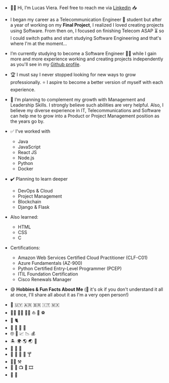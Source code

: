 * :raising_hand_man:	 Hi, I’m Lucas Viera. Feel free to reach me via [Linkedin][1] :inbox_tray:	

* I began my career as a Telecommunication Engineer :satellite:	student but after a year of working on my **Final Project**, I realized I loved creating projects using Software. From then on, I focused on finishing Telecom ASAP :hourglass_flowing_sand: so I could switch paths and start studying Software Engineering and that's where I'm at the moment...

* I’m currently studying to become a Software Engineer :man_technologist: while I gain more and more experience working and creating projects independently as you'll see in my [Github profile][2].

* :trophy: I must say I never stopped looking for new ways to grow professionally. :star: I aspire to become a better version of myself with each experience.

* :thought_balloon: I’m planning to complement my growth with Management and Leadership Skills. I strongly believe such abilities are very helpful. Also, I believe my diverse experience in IT, Telecommunications and Software can help me to grow into a Product or Project Management position as the years go by.
    
* :white_check_mark:	I've worked with
    * Java
    * JavaScript
    * React JS 
    * Node.js
    * Python
    * Docker

* :heavy_check_mark:	Planning to learn deeper
    * DevOps & Cloud
    * Project Management
    * Blockchain
    * Django & Flask

* Also learned:
    * HTML
    * CSS
    * C


* Certifications: 
    * Amazon Web Services Certified Cloud Practitioner (CLF-C01)
    * Azure Fundamentals (AZ-900)
    * Python Certified Entry-Level Programmer (PCEP)
    * ITIL Foundation Certification
    * Cisco Renewals Manager

* :sweat_smile:	**Hobbies & Fun Facts About Me** (:exploding_head: it's ok if you don't understand it all at once, I'll share all about it as I'm a very open person!) 
- :round_pushpin:	:uruguay:	:argentina:	:brazil:	:it: :mexico:
- :swimming_man:	:rowing_man:	:biking_man:	:sailboat:	:diving_mask:	:soccer:	
- :dog:	:cat2:		
- :mate:	:spaghetti:	:pizza:	:cut_of_meat:	
- :nerd_face:	:open_book:	:chart_with_upwards_trend:	:chart_with_downwards_trend:	:moneybag:	
- :desert_island:	:earth_africa:	:earth_americas:	:earth_asia: :flight_departure:	
- :partying_face:	 :man_dancing:	:clinking_glasses:	
- :tropical_drink: :pineapple:	:kiwi_fruit:	:coconut:	:cocktail:	
- :construction_worker_man:	:hammer_and_pick:	
- :older_man:	:floppy_disk:	:tv:	:vhs:	:film_strip:		
- :guitar:	:musical_score:	


[1]:https://www.linkedin.com/in/lucasviera/
[2]:https://github.com/lucas-viera?tab=repositories
